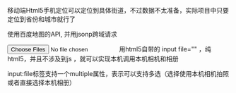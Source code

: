 移动端Html5手机定位可以定位到具体街道，不过数据不太准备，实际项目中只要定位到省份和城市就行了

使用百度地图的API, 并用jsonp跨域请求

<input type="file" accept="image/*" multiple>用html5自带的 input file=""  ，纯html5，并且不涉及到js ，就可以实现本机调用本机相机和相册


input:file标签支持一个multiple属性，表示可以支持多选（选择使用本机相机拍照或者直接选择本机相册）
